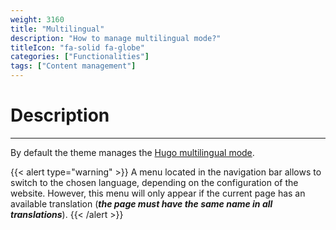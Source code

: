 ```yaml
---
weight: 3160
title: "Multilingual"
description: "How to manage multilingual mode?"
titleIcon: "fa-solid fa-globe"
categories: ["Functionalities"]
tags: ["Content management"]
---
```


# Description
---

By default the theme manages the [Hugo multilingual mode](https://gohugo.io/content-management/multilingual/#readout).

{{< alert type="warning" >}}
A menu located in the navigation bar allows to switch to the chosen language, depending on the configuration of the website. However, this menu will only appear if the current page has an available translation (***the page must have the same name in all translations***).
{{< /alert >}}
